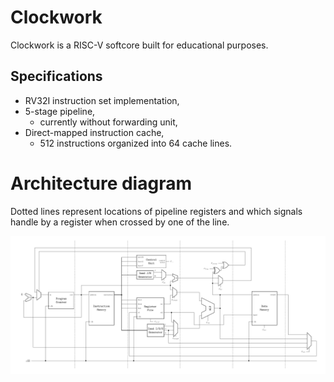 # Clockwork

Clockwork is a RISC-V softcore built for educational purposes.

## Specifications

- RV32I instruction set implementation,
- 5-stage pipeline,
    - currently without forwarding unit,
- Direct-mapped instruction cache,
    - 512 instructions organized into 64 cache lines.

# Architecture diagram

Dotted lines represent locations of pipeline registers and which signals handle by a register when crossed by one of the line.

![](doc/architecture.png)
